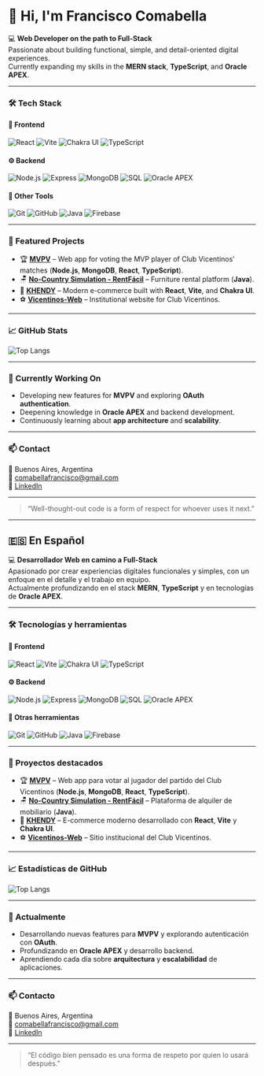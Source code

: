 # 👋 Hi, I'm Francisco Comabella

💻 **Web Developer on the path to Full-Stack**  
Passionate about building functional, simple, and detail-oriented digital experiences.  
Currently expanding my skills in the **MERN stack**, **TypeScript**, and **Oracle APEX**.

---

### 🛠️ Tech Stack

#### 🧩 Frontend
![React](https://img.shields.io/badge/React-20232A?style=for-the-badge&logo=react&logoColor=61DAFB)
![Vite](https://img.shields.io/badge/Vite-646CFF?style=for-the-badge&logo=vite&logoColor=white)
![Chakra UI](https://img.shields.io/badge/Chakra_UI-319795?style=for-the-badge&logo=chakraui&logoColor=white)
![TypeScript](https://img.shields.io/badge/TypeScript-007ACC?style=for-the-badge&logo=typescript&logoColor=white)

#### ⚙️ Backend
![Node.js](https://img.shields.io/badge/Node.js-339933?style=for-the-badge&logo=node.js&logoColor=white)
![Express](https://img.shields.io/badge/Express.js-000000?style=for-the-badge&logo=express&logoColor=white)
![MongoDB](https://img.shields.io/badge/MongoDB-4EA94B?style=for-the-badge&logo=mongodb&logoColor=white)
![SQL](https://img.shields.io/badge/SQL-025E8C?style=for-the-badge&logo=postgresql&logoColor=white)
![Oracle APEX](https://img.shields.io/badge/Oracle_APEX-F80000?style=for-the-badge&logo=oracle&logoColor=white)

#### 🧠 Other Tools
![Git](https://img.shields.io/badge/Git-F05032?style=for-the-badge&logo=git&logoColor=white)
![GitHub](https://img.shields.io/badge/GitHub-181717?style=for-the-badge&logo=github&logoColor=white)
![Java](https://img.shields.io/badge/Java-ED8B00?style=for-the-badge&logo=openjdk&logoColor=white)
![Firebase](https://img.shields.io/badge/Firebase-FFCA28?style=for-the-badge&logo=firebase&logoColor=black)

---

### 🚀 Featured Projects
- 🏆 **[MVPV](https://github.com/Comagol/MVPV)** – Web app for voting the MVP player of Club Vicentinos' matches (**Node.js**, **MongoDB**, **React**, **TypeScript**).  
- 🪑 **[No-Country Simulation - RentFácil](https://github.com/No-Country-simulation/C23-64-N-webapp)** – Furniture rental platform (**Java**).  
- 💼 **[KHENDY](https://github.com/Comagol/KHENDY)** – Modern e-commerce built with **React**, **Vite**, and **Chakra UI**.  
- ⚽ **[Vicentinos-Web](https://github.com/Comagol/Vicentinos-Web)** – Institutional website for Club Vicentinos.

---

### 📈 GitHub Stats
![Top Langs](https://github-readme-stats.vercel.app/api/top-langs/?username=Comagol&layout=compact&theme=radical&hide_border=true)

---

### 🌱 Currently Working On
- Developing new features for **MVPV** and exploring **OAuth authentication**.  
- Deepening knowledge in **Oracle APEX** and backend development.  
- Continuously learning about **app architecture** and **scalability**.

---

### 📫 Contact
📍 Buenos Aires, Argentina  
📧 [comabellafrancisco@gmail.com](mailto:comabellafrancisco@gmail.com)  
🔗 [LinkedIn](https://www.linkedin.com/in/francisco-comabella-22a61620b)

---

> “Well-thought-out code is a form of respect for whoever uses it next.”

---

## 🇪🇸 En Español

💻 **Desarrollador Web en camino a Full-Stack**  
Apasionado por crear experiencias digitales funcionales y simples, con un enfoque en el detalle y el trabajo en equipo.  
Actualmente profundizando en el stack **MERN**, **TypeScript** y en tecnologías de **Oracle APEX**.

---

### 🛠️ Tecnologías y herramientas

#### 🧩 Frontend
![React](https://img.shields.io/badge/React-20232A?style=for-the-badge&logo=react&logoColor=61DAFB)
![Vite](https://img.shields.io/badge/Vite-646CFF?style=for-the-badge&logo=vite&logoColor=white)
![Chakra UI](https://img.shields.io/badge/Chakra_UI-319795?style=for-the-badge&logo=chakraui&logoColor=white)
![TypeScript](https://img.shields.io/badge/TypeScript-007ACC?style=for-the-badge&logo=typescript&logoColor=white)

#### ⚙️ Backend
![Node.js](https://img.shields.io/badge/Node.js-339933?style=for-the-badge&logo=node.js&logoColor=white)
![Express](https://img.shields.io/badge/Express.js-000000?style=for-the-badge&logo=express&logoColor=white)
![MongoDB](https://img.shields.io/badge/MongoDB-4EA94B?style=for-the-badge&logo=mongodb&logoColor=white)
![SQL](https://img.shields.io/badge/SQL-025E8C?style=for-the-badge&logo=postgresql&logoColor=white)
![Oracle APEX](https://img.shields.io/badge/Oracle_APEX-F80000?style=for-the-badge&logo=oracle&logoColor=white)

#### 🧠 Otras herramientas
![Git](https://img.shields.io/badge/Git-F05032?style=for-the-badge&logo=git&logoColor=white)
![GitHub](https://img.shields.io/badge/GitHub-181717?style=for-the-badge&logo=github&logoColor=white)
![Java](https://img.shields.io/badge/Java-ED8B00?style=for-the-badge&logo=openjdk&logoColor=white)
![Firebase](https://img.shields.io/badge/Firebase-FFCA28?style=for-the-badge&logo=firebase&logoColor=black)

---

### 🚀 Proyectos destacados
- 🏆 **[MVPV](https://github.com/Comagol/MVPV)** – Web app para votar al jugador del partido del Club Vicentinos (**Node.js**, **MongoDB**, **React**, **TypeScript**).  
- 🪑 **[No-Country Simulation - RentFácil](https://github.com/No-Country-simulation/C23-64-N-webapp)** – Plataforma de alquiler de mobiliario (**Java**).  
- 💼 **[KHENDY](https://github.com/Comagol/KHENDY)** – E-commerce moderno desarrollado con **React**, **Vite** y **Chakra UI**.  
- ⚽ **[Vicentinos-Web](https://github.com/Comagol/Vicentinos-Web)** – Sitio institucional del Club Vicentinos.  

---

### 📈 Estadísticas de GitHub
![Top Langs](https://github-readme-stats.vercel.app/api/top-langs/?username=Comagol&layout=compact&theme=radical&hide_border=true)

---

### 🌱 Actualmente
- Desarrollando nuevas features para **MVPV** y explorando autenticación con **OAuth**.  
- Profundizando en **Oracle APEX** y desarrollo backend.  
- Aprendiendo cada día sobre **arquitectura** y **escalabilidad** de aplicaciones.

---

### 📫 Contacto
📍 Buenos Aires, Argentina  
📧 [comabellafrancisco@gmail.com](mailto:comabellafrancisco@gmail.com)  
🔗 [LinkedIn](https://www.linkedin.com/in/francisco-comabella-22a61620b)

---

> “El código bien pensado es una forma de respeto por quien lo usará después.”
